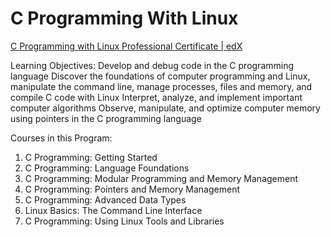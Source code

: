 # C Programming With Linux

[C Programming with Linux Professional Certificate | edX](https://www.edx.org/professional-certificate/dartmouth-imtx-c-programming-with-linux)

Learning Objectives: 
Develop and debug code in the C programming language
Discover the foundations of computer programming and Linux, manipulate the command line, manage processes, files and memory, and compile C code with Linux
Interpret, analyze, and implement important computer algorithms
Observe, manipulate, and optimize computer memory using pointers in the C programming language

Courses in this Program:
1. C Programming: Getting Started
2. C Programming: Language Foundations
3. C Programming: Modular Programming and Memory Management
4. C Programming: Pointers and Memory Management
5. C Programming: Advanced Data Types
6. Linux Basics: The Command Line Interface
7. C Programming: Using Linux Tools and Libraries
